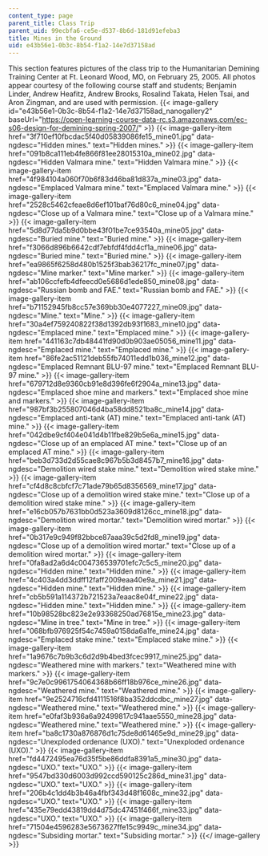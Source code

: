 ```yaml
---
content_type: page
parent_title: Class Trip
parent_uid: 99ecbfa6-ce5e-d537-8b6d-181d91efeba3
title: Mines in the Ground
uid: e43b56e1-0b3c-8b54-f1a2-14e7d37158ad
---
```


This section features pictures of the class trip to the Humanitarian Demining Training Center at Ft. Leonard Wood, MO, on February 25, 2005. All photos appear courtesy of the following course staff and students; Benjamin Linder, Andrew Heafitz, Andrew Brooks, Rosalind Takata, Helen Tsai, and Aron Zingman, and are used with permission.
{{< image-gallery id="e43b56e1-0b3c-8b54-f1a2-14e7d37158ad_nanogallery2" baseUrl="https://open-learning-course-data-rc.s3.amazonaws.com/ec-s06-design-for-demining-spring-2007/" >}}
{{< image-gallery-item href="3f710ef10fbcdac5f40d05839086fe15_mine01.jpg" data-ngdesc="Hidden mines." text="Hidden mines." >}}
{{< image-gallery-item href="091b8ca111eb4fe866f81ee28015310a_mine02.jpg" data-ngdesc="Hidden Valmara mine." text="Hidden Valmara mine." >}}
{{< image-gallery-item href="4f984104a060f70b6f83d46ba81d837a_mine03.jpg" data-ngdesc="Emplaced Valmara mine." text="Emplaced Valmara mine." >}}
{{< image-gallery-item href="2528c5462cfeae8d6ef101baf76d80c6_mine04.jpg" data-ngdesc="Close up of a Valmara mine." text="Close up of a Valmara mine." >}}
{{< image-gallery-item href="5d8d77da5b9d0bbe43f01be7ce93540a_mine05.jpg" data-ngdesc="Buried mine." text="Buried mine." >}}
{{< image-gallery-item href="f3066d896b6642cdf7ebfdf4fdd4cf1a_mine06.jpg" data-ngdesc="Buried mine." text="Buried mine." >}}
{{< image-gallery-item href="ea9865f6258d480b1525f3bab36217fc_mine07.jpg" data-ngdesc="Mine marker." text="Mine marker." >}}
{{< image-gallery-item href="ab106ccfefb4dfeecd0e5686d1ede850_mine08.jpg" data-ngdesc="Russian bomb and FAE." text="Russian bomb and FAE." >}}
{{< image-gallery-item href="b71152945fb8cc57e369bb30e4077227_mine09.jpg" data-ngdesc="Mine." text="Mine." >}}
{{< image-gallery-item href="30a4ef759240822f38d1392db93f1683_mine10.jpg" data-ngdesc="Emplaced mine." text="Emplaced mine." >}}
{{< image-gallery-item href="441163c7db48441fd90d0b903ae05056_mine11.jpg" data-ngdesc="Emplaced mine." text="Emplaced mine." >}}
{{< image-gallery-item href="86fe2ac51121deb55fb74011edd1b036_mine12.jpg" data-ngdesc="Emplaced Remnant BLU-97 mine." text="Emplaced Remnant BLU-97 mine." >}}
{{< image-gallery-item href="679712d8e9360cb91e8d396fe6f2904a_mine13.jpg" data-ngdesc="Emplaced shoe mine and markers." text="Emplaced shoe mine and markers." >}}
{{< image-gallery-item href="987bf3b255807046d4ba58dd8521ba8c_mine14.jpg" data-ngdesc="Emplaced anti-tank (AT) mine." text="Emplaced anti-tank (AT) mine." >}}
{{< image-gallery-item href="042dbe9cf404e041d4b11fbe829b5e6a_mine15.jpg" data-ngdesc="Close up of an emplaced AT mine." text="Close up of an emplaced AT mine." >}}
{{< image-gallery-item href="beb3d733d2d55cae8c967b5b3d8457b7_mine16.jpg" data-ngdesc="Demolition wired stake mine." text="Demolition wired stake mine." >}}
{{< image-gallery-item href="cf4d8c8cbfcf7c71ade79b65d8356569_mine17.jpg" data-ngdesc="Close up of a demolition wired stake mine." text="Close up of a demolition wired stake mine." >}}
{{< image-gallery-item href="e16cb057b7631bb0d523a3609d8126cc_mine18.jpg" data-ngdesc="Demolition wired mortar." text="Demolition wired mortar." >}}
{{< image-gallery-item href="0b317e9c949f82bbce87aaa39c5d2fd8_mine19.jpg" data-ngdesc="Close up of a demolition wired mortar." text="Close up of a demolition wired mortar." >}}
{{< image-gallery-item href="0fa8ad2a6d4c004736539701efc7c5c5_mine20.jpg" data-ngdesc="Hidden mine." text="Hidden mine." >}}
{{< image-gallery-item href="4c403a4dd3ddff12faff2009eaa40e9a_mine21.jpg" data-ngdesc="Hidden mine." text="Hidden mine." >}}
{{< image-gallery-item href="cb5b591a114372b721523a7eaac8e04f_mine22.jpg" data-ngdesc="Hidden mine." text="Hidden mine." >}}
{{< image-gallery-item href="10b98528bc823e2e93368250ad76815e_mine23.jpg" data-ngdesc="Mine in tree." text="Mine in tree." >}}
{{< image-gallery-item href="068bfb976925f54c7459a0158da6a1fe_mine24.jpg" data-ngdesc="Emplaced stake mine." text="Emplaced stake mine." >}}
{{< image-gallery-item href="1a9676c7b9b3c6d2d9b4bed3fcec9917_mine25.jpg" data-ngdesc="Weathered mine with markers." text="Weathered mine with markers." >}}
{{< image-gallery-item href="9c7e0c9961754064368b66ff18b976ce_mine26.jpg" data-ngdesc="Weathered mine." text="Weathered mine." >}}
{{< image-gallery-item href="9e2524716cfd4111516f8ba352ddcdbc_mine27.jpg" data-ngdesc="Weathered mine." text="Weathered mine." >}}
{{< image-gallery-item href="e0faf3b936a6a92499817c941aae5550_mine28.jpg" data-ngdesc="Weathered mine." text="Weathered mine." >}}
{{< image-gallery-item href="ba8c1730a876876d1c75de8d61465e9d_mine29.jpg" data-ngdesc="Unexploded ordenance (UXO)." text="Unexploded ordenance (UXO)." >}}
{{< image-gallery-item href="fd4472495ea76d35f5be86ddfa8391a5_mine30.jpg" data-ngdesc="UXO." text="UXO." >}}
{{< image-gallery-item href="9547bd330d6003d992ccd590125c286d_mine31.jpg" data-ngdesc="UXO." text="UXO." >}}
{{< image-gallery-item href="206b4c1dd4b3b46a4fbf343d48f1608c_mine32.jpg" data-ngdesc="UXO." text="UXO." >}}
{{< image-gallery-item href="435e79edd43819dd4d75dc47451f466f_mine33.jpg" data-ngdesc="UXO." text="UXO." >}}
{{< image-gallery-item href="71504e4596283e5673627ffe15c9949c_mine34.jpg" data-ngdesc="Subsiding mortar." text="Subsiding mortar." >}}
{{</ image-gallery >}}
